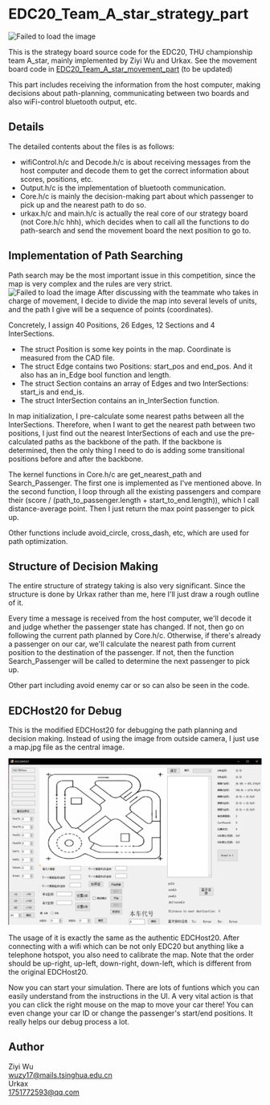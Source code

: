 # EDC20_Team_A_star_strategy_part
  
![Failed to load the image](https://github.com/Wuziyi616/EDC20_Team_A_star_strategy_part/blob/master/group_photo.jpg)
  
This is the strategy board source code for the EDC20, THU championship team A_star, mainly implemented by Ziyi Wu and Urkax. See the movement board code in [EDC20_Team_A_star_movement_part]() (to be updated)  
  
This part includes receiving the information from the host computer, making decisions about path-planning, communicating between two boards and also wiFi-control bluetooth output, etc.  

## Details
The detailed contents about the files is as follows:  
- wifiControl.h/c and Decode.h/c is about receiving messages from the host computer and decode them to get the correct information about scores, positions, etc.  
- Output.h/c is the implementation of bluetooth communication.  
- Core.h/c is mainly the decision-making part about which passenger to pick up and the nearest path to do so.  
- urkax.h/c and main.h/c is actually the real core of our strategy board (not Core.h/c hhh), which decides when to call all the functions to do path-search and send the movement board the next position to go to.  

## Implementation of Path Searching
Path search may be the most important issue in this competition, since the map is very complex and the rules are very strict.  
![Failed to load the image](https://github.com/Wuziyi616/EDC20_Team_A_star_strategy_part/blob/master/map.jpg)
After discussing with the teammate who takes in charge of movement, I decide to divide the map into several levels of units, and the path I give will be a sequence of points (coordinates).  
  
Concretely, I assign 40 Positions, 26 Edges, 12 Sections and 4 InterSections.  
- The struct Position is some key points in the map. Coordinate is measured from the CAD file.
- The struct Edge contains two Positions: start_pos and end_pos. And it also has an in_Edge bool function and length.
- The struct Section contains an array of Edges and two InterSections: start_is and end_is.
- The struct InterSection contains an in_InterSection function.
  
In map initialization, I pre-calculate some nearest paths between all the InterSections. Therefore, when I want to get the nearest path between two positions, I just find out the nearest InterSections of each and use the pre-calculated paths as the backbone of the path. If the backbone is determined, then the only thing I need to do is adding some transitional positions before and after the backbone.  
  
The kernel functions in Core.h/c are get_nearest_path and Search_Passenger. The first one is implemented as I've mentioned above. In the second function, I loop through all the existing passengers and compare their (score / (path_to_passenger.length + start_to_end.length)), which I call distance-average point. Then I just return the max point passenger to pick up.  
  
Other functions include avoid_circle, cross_dash, etc, which are used for path optimization.  

## Structure of Decision Making
The entire structure of strategy taking is also very significant. Since the structure is done by Urkax rather than me, here I'll just draw a rough outline of it.  
  
Every time a message is received from the host computer, we'll decode it and judge whether the passenger state has changed. If not, then go on following the current path planned by Core.h/c. Otherwise, if there's already a passenger on our car, we'll calculate the nearest path from current position to the destination of the passenger. If not, then the function Search_Passenger will be called to determine the next passenger to pick up.  
  
Other part including avoid enemy car or so can also be seen in the code.  

## EDCHost20 for Debug
This is the modified EDCHost20 for debugging the path planning and decision making. Instead of using the image from outside camera, I just use a map.jpg file as the central image.  
  
  
![Failed to load the image](https://github.com/Wuziyi616/EDC20_Team_A_star_strategy_part/blob/master/EDCHost20_wzy.png)  
  
The usage of it is exactly the same as the authentic EDCHost20. After connecting with a wifi which can be not only EDC20 but anything like a telephone hotspot, you also need to calibrate the map. Note that the order should be up-right, up-left, down-right, down-left, which is different from the original EDCHost20.  
  
Now you can start your simulation. There are lots of funtions which you can easily understand from the instructions in the UI. A very vital action is that you can click the right mouse on the map to move your car there! You can even change your car ID or change the passenger's start/end positions. It really helps our debug process a lot.  

## Author
Ziyi Wu  
wuzy17@mails.tsinghua.edu.cn  
Urkax  
1751772593@qq.com  
